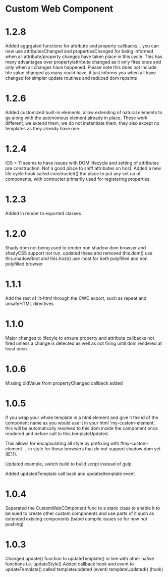 Custom Web Component
=======================

# 1.2.8

Added aggrgated functions for attribute and property callbacks... you can now use attributesChanged and propertiesChanged for being informed when all attribute/property changes have taken place in this cycle. This has many advantages over property/attribute changed as it only fires once and only when all changes have happened. Please note this does not include hte value changed as many could have, it just informs you when all have changed for simpler update routines and reduced dom repaints 

# 1.2.6

Added customized built-in elements, allow extending of natural elements to go along with the autonomous element already in place. These work different, we extend them, we do not instantiate them, they also except no templates as they already have one.

# 1.2.4

IOS < 11 seems to have issues with DOM lifecycle and setting of attributes pre construction. Not a good place to sniff attributes on host.
Added a new life cycle hook called constructed() the place to put any set up of components, with contructer primarily used for registering properties.

# 1.2.3

Added in render to exported classes

# 1.2.0

Shady dom not being used to render non shadow dom browser and shadyCSS support not run, updated these and removed this.dom() use this.shadowRoot and this.host() use :host for both polyfilled and non polyfilled browser

# 1.1.1

Add the rest of lit-html through the CWC export, such as repeat and unsafeHTML directives

# 1.1.0

Major changes to lifecyle to ensure property and attribute callbacks not fired unless a change is detected as well as not firing until dom rendered at least once.

# 1.0.6

Missing oldValue from propertyChanged callback added

# 1.0.5

If you wrap your whole template in a html element and give it the id of the component name as you would use it in your html 'my-custom-element', this will be automatically resolved to this.dom inside the component once rendered and before call to this.templateUpdated.

This allows for encapsulating all style by prefixing with #my-custom-element ... in style for those browsers that do not support shadow dom yet (IE11).

Updated example, switch build to build script instead of gulp

Added updatedTemplate call back and updatedtemplate event

# 1.0.4

Seperated the CustomWebCOmponent func to a static class to enable it to be sued to create other custom components
and use parts of it such as extended existing components (babel compile issues so for now not pushing)

# 1.0.3

Changed update() function to updateTemplate() in line with other native functions i.e. updateStyle()
Added callback hook and event to updateTemplate() called templateupdated (event) templateUpdated() (hook)
